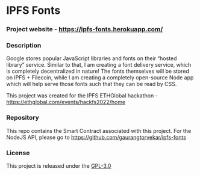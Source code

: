 # IPFS Fonts

### Project website - https://ipfs-fonts.herokuapp.com/

### Description

Google stores popular JavaScript libraries and fonts on their “hosted library” service. Similar to that, I am creating a font delivery service, which is completely decentralized in nature! The fonts themselves will be stored on IPFS + Filecoin, while I am creating a completely open-source Node app which will help serve those fonts such that they can be read by CSS.

This project was created for the IPFS ETHGlobal hackathon - https://ethglobal.com/events/hackfs2022/home

### Repository

This repo contains the Smart Contract associated with this project.
For the NodeJS API, please go to https://github.com/gaurangtorvekar/ipfs-fonts

### License

This project is released under the [GPL-3.0](https://www.gnu.org/licenses/gpl-3.0.txt)
